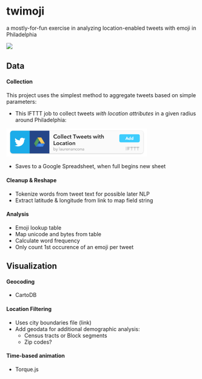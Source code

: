 # twimoji
a mostly-for-fun exercise in analyzing location-enabled tweets with emoji in Philadelphia

![](presentation/img/alltweets.gif)

## Data
#### Collection
This project uses the simplest method to aggregate tweets based on simple parameters:
- This IFTTT job to collect tweets _with location attributes_ in a given radius around Philadelphia:

<a href="https://ifttt.com/view_embed_recipe/305098-collect-tweets-with-location" target = "_blank" class="embed_recipe embed_recipe-l_28" id= "embed_recipe-305098"><img src= '/web/images/ifttt.png' alt="IFTTT Recipe: Collect Tweets with Location connects twitter to google-drive" width="370px" style="max-width:100%"/></a>
- Saves to a Google Spreadsheet, when full begins new sheet

#### Cleanup & Reshape
- Tokenize words from tweet text for possible later NLP
- Extract latitude & longitude from link to map field string

#### Analysis
- Emoji lookup table
- Map unicode and bytes from table
- Calculate word frequency
- Only count 1st occurence of an emoji per tweet

## Visualization
#### Geocoding
- CartoDB

#### Location Filtering
- Uses city boundaries file (link)
- Add geodata for additional demographic analysis:
  - Census tracts or Block segments
  - Zip codes?

#### Time-based animation
- Torque.js


